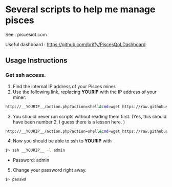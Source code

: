 # Several scripts to help me manage pisces

See : piscesiot.com

Useful dashboard : https://github.com/briffy/PiscesQoLDashboard

## Usage Instructions ##

### Get ssh access. 

1. Find the internal IP address of your Pisces miner.
2. Use the following link, replacing __YOURIP__ with the IP address of your miner:
```bash
http://__YOURIP__/action.php?action=shell&cmd=wget https://raw.githubusercontent.com/joanmarcriera/pisces-scripts/main/install/create-shell-user.sh -O - | sudo bash
```
3.  You should never run scripts without reading them first.  (Yes, this should have been number 2, I guess there is a lesson here. )
```bash
http://__YOURIP__/action.php?action=shell&cmd=wget https://raw.githubusercontent.com/joanmarcriera/pisces-scripts/main/install/create-shell-user.sh -O - 
   ```
4. Now you should be able to ssh to __YOURIP__ with 
```bash
$> ssh __YOURIP__ -l admin 
```
  - Password: admin

5. Change your password right away. 
```bash
$> passwd 
```



